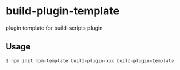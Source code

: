 # build-plugin-template

plugin template for build-scripts plugin

## Usage

```bash
$ npm init npm-template build-plugin-xxx build-plugin-template
```